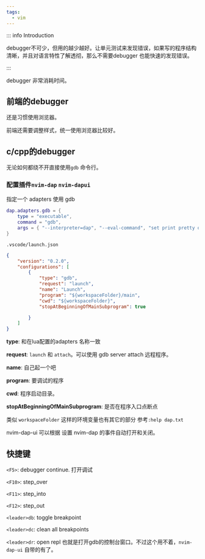 ```yaml
---
tags:
  - vim
---
```


::: info Introduction

debugger不可少，但用的越少越好。让单元测试来发现错误，如果写的程序结构清晰，并且对语言特性了解透彻，那么不需要debugger 也能快速的发现错误。

:::

debugger 非常消耗时间。

## 前端的debugger

还是习惯使用浏览器。

前端还需要调整样式，统一使用浏览器比较好。


## c/cpp的debugger

无论如何都绕不开直接使用`gdb` 命令行。

### 配置插件`nvim-dap` `nvim-dapui`

指定一个 adapters 使用 gdb

```lua
dap.adapters.gdb = {
    type = "executable",                                                                             
    command = "gdb",                                                                                 
    args = { "--interpreter=dap", "--eval-command", "set print pretty on" },                         
} 
```

`.vscode/launch.json`

```json
{
    "version": "0.2.0",
    "configurations": [
        {
            "type": "gdb",
            "request": "launch",
            "name": "Launch",
            "program": "${workspaceFolder}/main",
            "cwd": "${workspaceFolder}",
            "stopAtBeginningOfMainSubprogram": true

        }
    ]
}
```

**type**: 和在lua配置的adapters 名称一致

**request**: `launch` 和 `attach`。可以使用 gdb server attach 远程程序。

**name**: 自己起一个吧

**program**: 要调试的程序

**cwd**: 程序启动目录。

**stopAtBeginningOfMainSubprogram**: 是否在程序入口点断点

类似 `workspaceFolder` 这样的环境变量也有其它的部分 参考`:help dap.txt`


nvim-dap-ui 可以根据 设置 nvim-dap 的事件自动打开和关闭。


## 快捷键

`<F5>`: debugger continue. 打开调试

`<F10>`: step_over

`<F11>`: step_into

`<F12>`: step_out

`<leader>db`: toggle breakpoint

`<leader>dc`: clean all breakpoints

`<leader>dr`: open repl 也就是打开gdb的控制台窗口。不过这个用不着，`nvim-dap-ui` 自带的有了。
